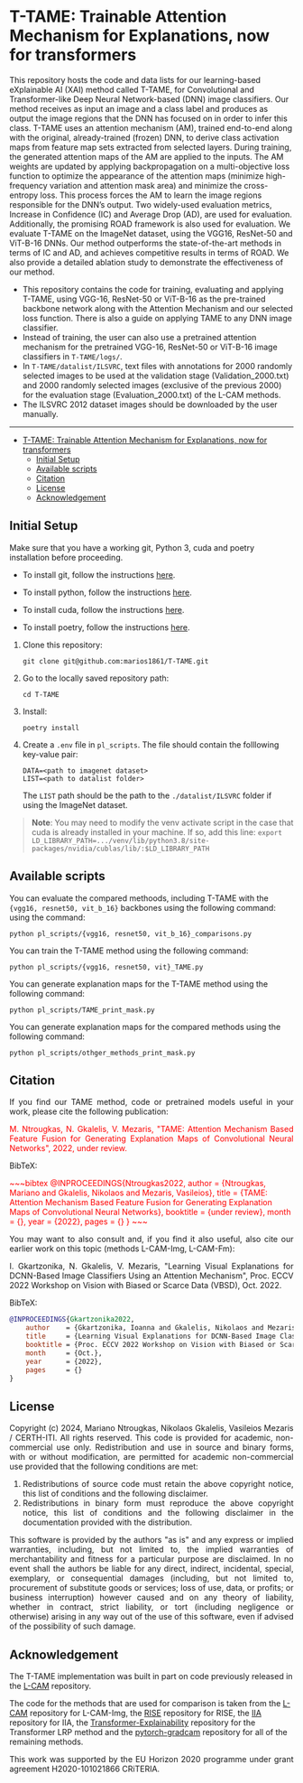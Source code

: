 # T-TAME: Trainable Attention Mechanism for Explanations, now for transformers

This repository hosts the code and data lists for our learning-based eXplainable AI (XAI) method called T-TAME, for Convolutional and Transformer-like Deep Neural Network-based (DNN) image classifiers. Our method receives as input an image and a class label and produces as output the image regions that the DNN has focused on in order to infer this class. T-TAME uses an attention mechanism (AM), trained end-to-end along with the original, already-trained (frozen) DNN, to derive class activation maps from feature map sets extracted from selected layers. During training, the generated attention maps of the AM are applied to the inputs. The AM weights are updated by applying backpropagation on a multi-objective loss function to optimize the appearance of the attention maps (minimize high-frequency variation and attention mask area) and minimize the cross-entropy loss. This process forces the AM to learn the image regions responsible for the DNN’s output. Two widely-used evaluation metrics, Increase in Confidence (IC) and Average Drop (AD), are used for evaluation. Additionally, the promising ROAD framework is also used for evaluation. We evaluate T-TAME on the ImageNet dataset, using the VGG16, ResNet-50 and ViT-B-16 DNNs. Our method outperforms the state-of-the-art methods in terms of IC and AD, and achieves competitive results in terms of ROAD. We also provide a detailed ablation study to demonstrate the effectiveness of our method.

- This repository contains the code for training, evaluating and applying T-TAME, using VGG-16, ResNet-50 or ViT-B-16 as the pre-trained backbone network along with the Attention Mechanism and our selected loss function. There is also a guide on applying TAME to any DNN image classifier.
- Instead of training, the user can also use a pretrained attention mechanism for the pretrained VGG-16, ResNet-50 or ViT-B-16 image classifiers in `T-TAME/logs/`.
- In `T-TAME/datalist/ILSVRC`, text files with annotations for 2000 randomly selected images to be used at the validation stage (Validation_2000.txt) and 2000 randomly selected images (exclusive of the previous 2000) for the evaluation stage (Evaluation_2000.txt) of the L-CAM methods.
- The ILSVRC 2012 dataset images should be downloaded by the user manually.

---

- [T-TAME: Trainable Attention Mechanism for Explanations, now for transformers](#t-tame-trainable-attention-mechanism-for-explanations-now-for-transformers)
  - [Initial Setup](#initial-setup)
  - [Available scripts](#available-scripts)
  - [Citation](#citation)
  - [License](#license)
  - [Acknowledgement](#acknowledgement)

## Initial Setup

Make sure that you have a working git, Python 3, cuda and poetry installation before proceeding.

- To install git, follow the instructions [here](https://git-scm.com/book/en/v2/Getting-Started-Installing-Git).

- To install python, follow the instructions [here](https://www.python.org/downloads/).

- To install cuda, follow the instructions [here](https://developer.nvidia.com/cuda-downloads).

- To install poetry, follow the instructions [here](https://python-poetry.org/docs/).

1. Clone this repository:

   ```shell
   git clone git@github.com:marios1861/T-TAME.git
   ```

2. Go to the locally saved repository path:

   ```shell
   cd T-TAME
   ```

3. Install:

   ```shell
   poetry install
   ```

4. Create a `.env` file in `pl_scripts`. The file should contain the folllowing key-value pair:

   ```shell
   DATA=<path to imagenet dataset>
   LIST=<path to datalist folder>
   ```

   The `LIST` path should be the path to the `./datalist/ILSVRC` folder if using the ImageNet dataset.

> __Note__: You may need to modify the venv activate script in the case that cuda is already installed in your machine. If so, add this line:
> `export LD_LIBRARY_PATH=.../venv/lib/python3.8/site-packages/nvidia/cublas/lib/:$LD_LIBRARY_PATH`

## Available scripts

You can evaluate the compared methoods, including T-TAME with the `{vgg16, resnet50, vit_b_16}` backbones using the following command:
 using the command:

```shell
python pl_scripts/{vgg16, resnet50, vit_b_16}_comparisons.py
```

You can train the T-TAME method using the following command:

```shell
python pl_scripts/{vgg16, resnet50, vit}_TAME.py
```

You can generate explanation maps for the T-TAME method using the following command:

```shell
python pl_scripts/TAME_print_mask.py
```

You can generate explanation maps for the compared methods using the following command:

```shell
python pl_scripts/othger_methods_print_mask.py
```

## Citation

<div align="justify">

If you find our TAME method, code or pretrained models useful in your work, please cite the following publication:

<span style="color:red">
M. Ntrougkas, N. Gkalelis, V. Mezaris, "TAME: Attention Mechanism Based Feature Fusion for Generating Explanation Maps of Convolutional Neural Networks", 2022, under review.
</span>

</div>

BibTeX:

<span style="color:red">
~~~bibtex
@INPROCEEDINGS{Ntrougkas2022,
    author    = {Ntrougkas, Mariano and Gkalelis, Nikolaos and Mezaris, Vasileios},
    title     = {TAME: Attention Mechanism Based Feature Fusion for Generating Explanation Maps of Convolutional Neural Networks},
    booktitle = {under review},
    month     = {},
    year      = {2022},
    pages     = {}
}
~~~
</span>

<div align="justify">

You may want to also consult and, if you find it also useful, also cite our earlier work on this topic (methods L-CAM-Img, L-CAM-Fm):

I. Gkartzonika, N. Gkalelis, V. Mezaris, "Learning Visual Explanations for DCNN-Based Image Classifiers Using an Attention Mechanism", Proc. ECCV 2022 Workshop on Vision with Biased or Scarce Data (VBSD), Oct. 2022.
</div>

BibTeX:

~~~bibtex
@INPROCEEDINGS{Gkartzonika2022,
    author    = {Gkartzonika, Ioanna and Gkalelis, Nikolaos and Mezaris, Vasileios},
    title     = {Learning Visual Explanations for DCNN-Based Image Classifiers Using an Attention Mechanism},
    booktitle = {Proc. ECCV 2022 Workshop on Vision with Biased or Scarce Data (VBSD)},
    month     = {Oct.},
    year      = {2022},
    pages     = {}
}
~~~

## License

<div align="justify">

Copyright (c) 2024, Mariano Ntrougkas, Nikolaos Gkalelis, Vasileios Mezaris / CERTH-ITI. All rights reserved. This code is provided for academic, non-commercial use only. Redistribution and use in source and binary forms, with or without modification, are permitted for academic non-commercial use provided that the following conditions are met:

1. Redistributions of source code must retain the above copyright notice, this list of conditions and the following disclaimer.
2. Redistributions in binary form must reproduce the above copyright notice, this list of conditions and the following disclaimer in the documentation provided with the distribution.

This software is provided by the authors "as is" and any express or implied warranties, including, but not limited to, the implied warranties of merchantability and fitness for a particular purpose are disclaimed. In no event shall the authors be liable for any direct, indirect, incidental, special, exemplary, or consequential damages (including, but not limited to, procurement of substitute goods or services; loss of use, data, or profits; or business interruption) however caused and on any theory of liability, whether in contract, strict liability, or tort (including negligence or otherwise) arising in any way out of the use of this software, even if advised of the possibility of such damage.
</div>

## Acknowledgement

The T-TAME implementation was built in part on code previously released in the [L-CAM](https://github.com/bmezaris/L-CAM) repository.

The code for the methods that are used for comparison is taken from the [L-CAM](https://github.com/bmezaris/L-CAM) repository for L-CAM-Img, the [RISE](https://github.com/eclique/RISE) repository for RISE, the [IIA](https://github.com/iia-iccv23/iia) repository for IIA, the [Transformer-Explainability](https://github.com/hila-chefer/Transformer-Explainability) repository for the Transformer LRP method and the [pytorch-gradcam](https://github.com/yiskw713/ScoreCAM/blob/master/cam.py) repository for all of the remaining methods.

<div align="justify"> This work was supported by the EU Horizon 2020 programme under grant agreement H2020-101021866 CRiTERIA. </div>